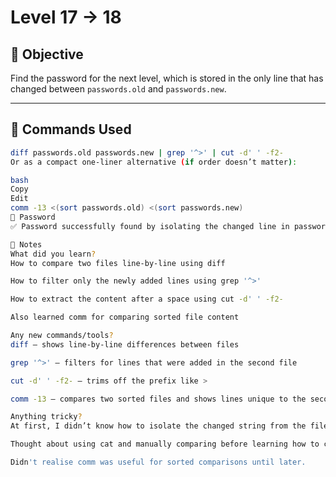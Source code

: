 # Level 17 → 18

## 🎯 Objective
Find the password for the next level, which is stored in the only line that has changed between `passwords.old` and `passwords.new`.

---

## 🧠 Commands Used

```bash
diff passwords.old passwords.new | grep '^>' | cut -d' ' -f2-
Or as a compact one-liner alternative (if order doesn’t matter):

bash
Copy
Edit
comm -13 <(sort passwords.old) <(sort passwords.new)
🔐 Password
✅ Password successfully found by isolating the changed line in passwords.new.

📝 Notes
What did you learn?
How to compare two files line-by-line using diff

How to filter only the newly added lines using grep '^>'

How to extract the content after a space using cut -d' ' -f2-

Also learned comm for comparing sorted file content

Any new commands/tools?
diff — shows line-by-line differences between files

grep '^>' — filters for lines that were added in the second file

cut -d' ' -f2- — trims off the prefix like >

comm -13 — compares two sorted files and shows lines unique to the second one

Anything tricky?
At first, I didn’t know how to isolate the changed string from the file diff output.

Thought about using cat and manually comparing before learning how to chain diff, grep, and cut to isolate the password programmatically.

Didn't realise comm was useful for sorted comparisons until later.

